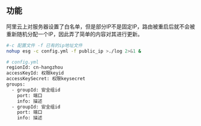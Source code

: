 ## 功能
阿里云上对服务器设置了白名单，但是部分IP不是固定IP，路由被重启后就不会被重新随机分配一个IP，因此弄了简单的内容对其进行更新。


```bash
#-c 配置文件 -f 已有的ip地址文件
nohup esg -c config.yml -f public_ip >./log 2>&1 &

# config.yml
regionId: cn-hangzhou
accessKeyId: 权限keyid
accessKeySecret: 权限keysecret
groups:
  - groupId: 安全组id
    port: 端口
    info: 描述
  - groupId: 安全组id
    port: 端口
    info: 描述
```